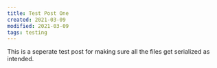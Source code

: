 ```yaml
---
title: Test Post One
created: 2021-03-09
modified: 2021-03-09
tags: testing
---
```

This is a seperate test post for making sure all the files get serialized as intended.